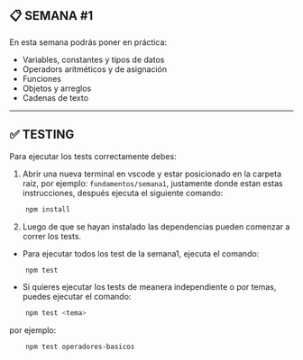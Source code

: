 ## **📋 SEMANA #1**

En esta semana podrás poner en práctica:

-  Variables, constantes y tipos de datos
-  Operadors aritméticos y de asignación
-  Funciones
-  Objetos y arreglos
-  Cadenas de texto
---

## **✅ TESTING**

Para ejecutar los tests correctamente debes:

1. Abrir una nueva terminal en vscode y estar posicionado en la carpeta raiz, por ejemplo: `fundamentos/semana1`, justamente donde estan estas instrucciones, después ejecuta el siguiente comando:

```bash
    npm install
```

2. Luego de que se hayan instalado las dependencias pueden comenzar a correr los tests.

-  Para ejecutar todos los test de la semana1, ejecuta el comando:

```bash
    npm test
```

-  Si quieres ejecutar los tests de meanera independiente o por temas, puedes ejecutar el comando:

```bash
    npm test <tema>
```
por ejemplo:

```bash
    npm test operadores-basicos
```
